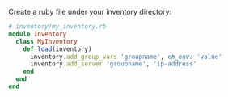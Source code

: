Create a ruby file under your inventory directory:

```ruby
# inventory/my_inventory.rb
module Inventory
  class MyInventory
    def load(inventory)
      inventory.add_group_vars 'groupname', ch_env: 'value'
      inventory.add_server 'groupname', 'ip-address'
    end
  end
end
```